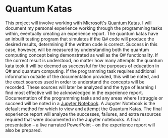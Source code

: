 # Quantum Katas

This project will involve working with [Microsoft's Quantum Katas](https://docs.microsoft.com/en-us/quantum/tutorials/intro-to-katas "Free and open source Q# tutorials"). I will document my personal experience working through the programming tasks within, eventually creating an experience report. The quantum katas have an inbuilt testing program that simulates if the Q# code will produce the desired results, determining if the written code is correct. Success in this case, however, will be measured by understanding both the quantum computing concept being demonstrated as well as the Q# functionality. If the correct result is understood, no matter how many attempts the quantum kata took it will be deemed as successful for the purposes of education in Q# and quantum computing. If the programming task requires additional information outside of the documentation provided, this will be noted, and the exact sources used in order to understand the concepts will be recorded. These sources will later be analyzed and the type of learning I find most effective will be acknowledged in the experience report. Documentation of the programming tasks and any areas where I struggle or succeed will be noted in a [Jupyter Notebook](https://jupyter.org/ "Code and word processor combined"). A Jupyter Notebook is the default method for which to view and attempt the Quantum Katas. The final experience report will analyze the successes, failures, and extra resources required that were documented in the Jupyter notebooks. A final presentation – a live narrated PowerPoint - on the experience report will also be prepared. 
